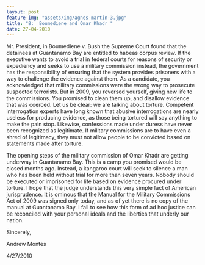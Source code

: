 ```yaml
---
layout: post
feature-img: "assets/img/agnes-martin-3.jpg"
title: "8:  Boumediene and Omar Khadr "
date: 27-04-2010
---
```

Mr. President, in Boumediene v. Bush the Supreme Court found that the detainees at Guantanamo Bay are entitled to habeas corpus review. If the executive wants to avoid a trial in federal courts for reasons of security or expediency and seeks to use a military commission instead, the government has the responsibility of ensuring that the system provides prisoners with a way to challenge the evidence against them. As a candidate, you acknowledged that military commissions were the wrong way to prosecute suspected terrorists. But in 2009, you reversed yourself, giving new life to the commissions. You promised to clean them up, and disallow evidence that was coerced. Let us be clear: we are talking about torture. Competent interrogation experts have long known that abusive interrogations are nearly useless for producing evidence, as those being tortured will say anything to make the pain stop. Likewise, confessions made under duress have never been recognized as legitimate. If military commissions are to have even a shred of legitimacy, they must not allow people to be convicted based on statements made after torture.

The opening steps of the military commission of Omar Khadr are getting underway in Guantanamo Bay. This is a camp you promised would be closed months ago. Instead, a kangaroo court will seek to silence a man who has been held without trial for more than seven years. Nobody should be executed or imprisoned for life based on evidence procured under torture. I hope that the judge understands this very simple fact of American jurisprudence. It is ominous that the Manual for the Military Commissions Act of 2009 was signed only today, and as of yet there is no copy of the manual at Guantanamo Bay. I fail to see how this form of ad hoc justice can be reconciled with your personal ideals and the liberties that underly our nation.

Sincerely,

Andrew Montes

4/27/2010
 